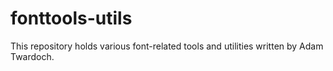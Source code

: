 # fonttools-utils
This repository holds various font-related tools and utilities written by Adam Twardoch. 